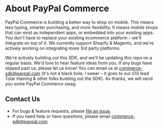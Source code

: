 # About PayPal Commerce

PayPal Commerce is building a better way to shop on mobile. This means less typing, smarter purchasing, and more flexibility. It means mobile shops that can exist as independent apps, or embedded into your existing apps. You don't have to replace your existing ecommerce platform – we'll integrate on top of it. We currently support Shopify & Magento, and we're actively working on integrating more 3rd party platforms.

We're actively building out this SDK, and we'll be updating this repo on a regular basis. We'd love to hear feature ideas from you. If any bugs have slipped past us, please let us know! You can email us at [commerce-sdk@paypal.com](mailto:commerce-sdk@paypal.com) (it's not a black hole, I swear – it goes to our iOS lead Tolar Haining & other folks building out the SDK). As thanks, we will send you some PayPal Commerce swag.


## Contact Us
- For bugs & feature requests, please [file an issue](https://github.com/modestinc/modest_sdk_ios/issues).
- If you need help or have questions, please email [commerce-sdk@paypal.com](mailto:commerce-sdk@paypal.com).
